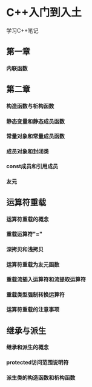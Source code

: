 # C++入门到入土
学习C++笔记
## 第一章
#### 内联函数
## 第二章
#### 构造函数与析构函数
#### 静态变量和静态成员函数
#### 常量对象和常量成员函数
#### 成员对象和封闭类
#### const成员和引用成员
#### 友元
## 运算符重载
#### 运算符重载的概念
#### 重载运算符"="
#### 深拷贝和浅拷贝
#### 运算符重载为友元函数
#### 重载流插入运算符和流提取运算符

#### 重载类型强制转换运算符

#### 运算符重载的注意事项
## 继承与派生
#### 继承和派生的概念

#### protected访问范围说明符

#### 派生类的构造函数和析构函数

